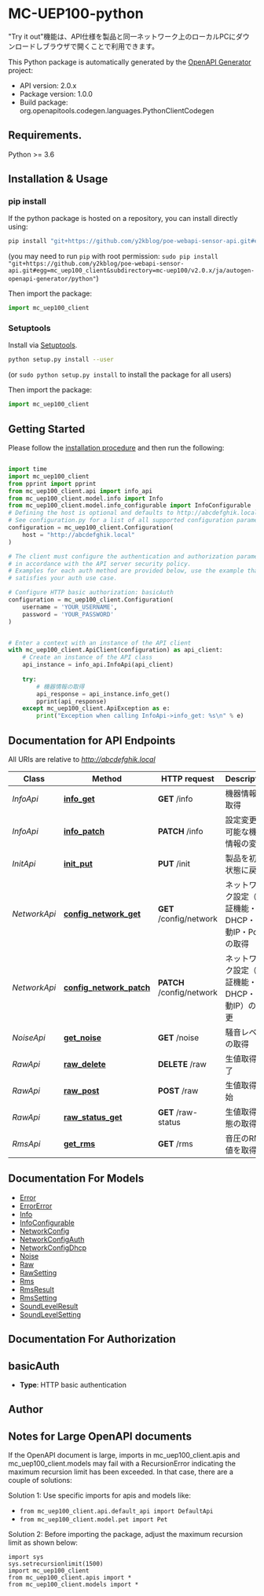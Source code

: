 # MC-UEP100-python
\"Try it out\"機能は、API仕様を製品と同一ネットワーク上のローカルPCにダウンロードしブラウザで開くことで利用できます。


This Python package is automatically generated by the [OpenAPI Generator](https://openapi-generator.tech) project:

- API version: 2.0.x
- Package version: 1.0.0
- Build package: org.openapitools.codegen.languages.PythonClientCodegen

## Requirements.

Python >= 3.6

## Installation & Usage
### pip install

If the python package is hosted on a repository, you can install directly using:

```sh
pip install "git+https://github.com/y2kblog/poe-webapi-sensor-api.git#egg=mc_uep100_client&subdirectory=mc-uep100/v2.0.x/ja/autogen-openapi-generator/python"
```
(you may need to run `pip` with root permission: `sudo pip install "git+https://github.com/y2kblog/poe-webapi-sensor-api.git#egg=mc_uep100_client&subdirectory=mc-uep100/v2.0.x/ja/autogen-openapi-generator/python"`)

Then import the package:
```python
import mc_uep100_client
```

### Setuptools

Install via [Setuptools](http://pypi.python.org/pypi/setuptools).

```sh
python setup.py install --user
```
(or `sudo python setup.py install` to install the package for all users)

Then import the package:
```python
import mc_uep100_client
```

## Getting Started

Please follow the [installation procedure](#installation--usage) and then run the following:

```python

import time
import mc_uep100_client
from pprint import pprint
from mc_uep100_client.api import info_api
from mc_uep100_client.model.info import Info
from mc_uep100_client.model.info_configurable import InfoConfigurable
# Defining the host is optional and defaults to http://abcdefghik.local
# See configuration.py for a list of all supported configuration parameters.
configuration = mc_uep100_client.Configuration(
    host = "http://abcdefghik.local"
)

# The client must configure the authentication and authorization parameters
# in accordance with the API server security policy.
# Examples for each auth method are provided below, use the example that
# satisfies your auth use case.

# Configure HTTP basic authorization: basicAuth
configuration = mc_uep100_client.Configuration(
    username = 'YOUR_USERNAME',
    password = 'YOUR_PASSWORD'
)


# Enter a context with an instance of the API client
with mc_uep100_client.ApiClient(configuration) as api_client:
    # Create an instance of the API class
    api_instance = info_api.InfoApi(api_client)
    
    try:
        # 機器情報の取得
        api_response = api_instance.info_get()
        pprint(api_response)
    except mc_uep100_client.ApiException as e:
        print("Exception when calling InfoApi->info_get: %s\n" % e)
```

## Documentation for API Endpoints

All URIs are relative to *http://abcdefghik.local*

Class | Method | HTTP request | Description
------------ | ------------- | ------------- | -------------
*InfoApi* | [**info_get**](docs/InfoApi.md#info_get) | **GET** /info | 機器情報の取得
*InfoApi* | [**info_patch**](docs/InfoApi.md#info_patch) | **PATCH** /info | 設定変更が可能な機器情報の変更
*InitApi* | [**init_put**](docs/InitApi.md#init_put) | **PUT** /init | 製品を初期状態に戻す
*NetworkApi* | [**config_network_get**](docs/NetworkApi.md#config_network_get) | **GET** /config/network | ネットワーク設定（認証機能・DHCP・手動IP・PoE）の取得
*NetworkApi* | [**config_network_patch**](docs/NetworkApi.md#config_network_patch) | **PATCH** /config/network | ネットワーク設定（認証機能・DHCP・手動IP）の変更
*NoiseApi* | [**get_noise**](docs/NoiseApi.md#get_noise) | **GET** /noise | 騒音レベルの取得 
*RawApi* | [**raw_delete**](docs/RawApi.md#raw_delete) | **DELETE** /raw | 生値取得終了
*RawApi* | [**raw_post**](docs/RawApi.md#raw_post) | **POST** /raw | 生値取得開始
*RawApi* | [**raw_status_get**](docs/RawApi.md#raw_status_get) | **GET** /raw-status | 生値取得状態の取得
*RmsApi* | [**get_rms**](docs/RmsApi.md#get_rms) | **GET** /rms | 音圧のRMS値を取得


## Documentation For Models

 - [Error](docs/Error.md)
 - [ErrorError](docs/ErrorError.md)
 - [Info](docs/Info.md)
 - [InfoConfigurable](docs/InfoConfigurable.md)
 - [NetworkConfig](docs/NetworkConfig.md)
 - [NetworkConfigAuth](docs/NetworkConfigAuth.md)
 - [NetworkConfigDhcp](docs/NetworkConfigDhcp.md)
 - [Noise](docs/Noise.md)
 - [Raw](docs/Raw.md)
 - [RawSetting](docs/RawSetting.md)
 - [Rms](docs/Rms.md)
 - [RmsResult](docs/RmsResult.md)
 - [RmsSetting](docs/RmsSetting.md)
 - [SoundLevelResult](docs/SoundLevelResult.md)
 - [SoundLevelSetting](docs/SoundLevelSetting.md)


## Documentation For Authorization


## basicAuth

- **Type**: HTTP basic authentication


## Author




## Notes for Large OpenAPI documents
If the OpenAPI document is large, imports in mc_uep100_client.apis and mc_uep100_client.models may fail with a
RecursionError indicating the maximum recursion limit has been exceeded. In that case, there are a couple of solutions:

Solution 1:
Use specific imports for apis and models like:
- `from mc_uep100_client.api.default_api import DefaultApi`
- `from mc_uep100_client.model.pet import Pet`

Solution 2:
Before importing the package, adjust the maximum recursion limit as shown below:
```
import sys
sys.setrecursionlimit(1500)
import mc_uep100_client
from mc_uep100_client.apis import *
from mc_uep100_client.models import *
```

